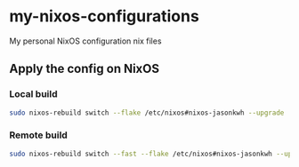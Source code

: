 # my-nixos-configurations

My personal NixOS configuration nix files

## Apply the config on NixOS

### Local build

```bash
sudo nixos-rebuild switch --flake /etc/nixos#nixos-jasonkwh --upgrade
```

### Remote build

```bash
sudo nixos-rebuild switch --fast --flake /etc/nixos#nixos-jasonkwh --upgrade --build-host jasonkwh@192.168.1.178 --use-remote-sudo
```
